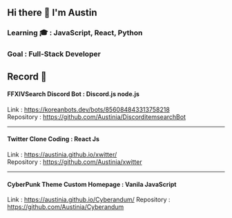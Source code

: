 ## Hi there 👋 I'm Austin

### Learning 🎓 : JavaScript, React, Python
### Goal : Full-Stack Developer

## Record 🧳

#### FFXIVSearch Discord Bot : Discord.js node.js
Link : https://koreanbots.dev/bots/856084843313758218  
Repository : https://github.com/Austinia/DiscorditemsearchBot

---

#### Twitter Clone Coding : React Js
Link : https://austinia.github.io/xwitter/  
Repository : https://github.com/Austinia/xwitter

---

#### CyberPunk Theme Custom Homepage : Vanila JavaScript
Link : https://austinia.github.io/Cyberandum/
Repository : https://github.com/Austinia/Cyberandum
<!--
- 🔭 I’m currently working on ...
- 🌱 I’m currently learning React, Js, Python
- 👯 I’m looking to collaborate on ...
- 🤔 I’m looking for help with ...
- 💬 Ask me about ...
- 📫 How to reach me: ...
- 😄 Pronouns: ...
- ⚡ Fun fact: ...
-->
